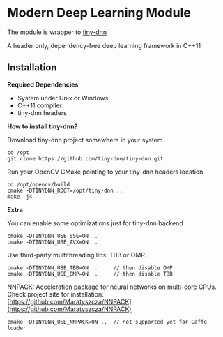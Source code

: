 Modern Deep Learning Module
===========================

The module is wrapper to [tiny-dnn](https://github.com/tiny-dnn/tiny-dnn)

A header only, dependency-free deep learning framework in C++11

Installation
------------

**Required Dependencies**
 - System under Unix or Windows
 - C++11 compiler
 - tiny-dnn headers

**How to install tiny-dnn?**

  Download tiny-dnn project somewhere in your system

    cd /opt
    git clone https://github.com/tiny-dnn/tiny-dnn.git

  Run your OpenCV CMake pointing to your tiny-dnn headers location

    cd /opt/opencv/build
    cmake -DTINYDNN_ROOT=/opt/tiny-dnn ..
    make -j4

**Extra**

  You can enable some optimizations just for tiny-dnn backend

    cmake -DTINYDNN_USE_SSE=ON ..
    cmake -DTINYDNN_USE_AVX=ON ..

  Use third-party multithreading libs: TBB or OMP.

    cmake -DTINYDNN_USE_TBB=ON ..     // then disable OMP
    cmake -DTINYDNN_USE_OMP=ON ..     // then disable TBB

  NNPACK: Acceleration package for neural networks on multi-core CPUs.<br />
  Check project site for installation: [https://github.com/Maratyszcza/NNPACK](https://github.com/Maratyszcza/NNPACK)

    cmake -DTINYDNN_USE_NNPACK=ON ..  // not supported yet for Caffe loader
